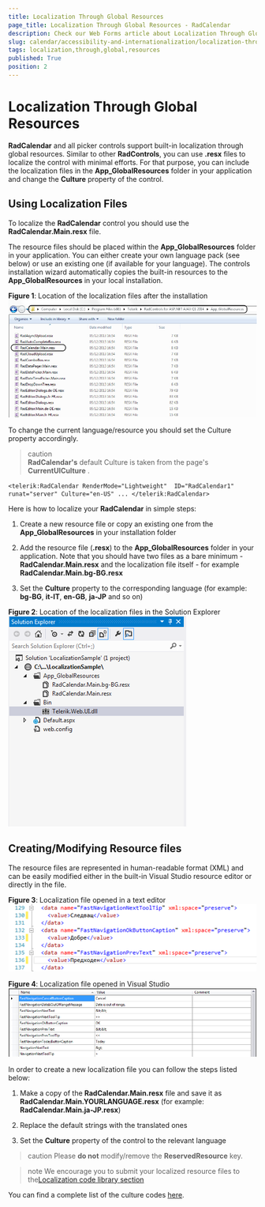 ```yaml
---
title: Localization Through Global Resources
page_title: Localization Through Global Resources - RadCalendar
description: Check our Web Forms article about Localization Through Global Resources.
slug: calendar/accessibility-and-internationalization/localization-through-global-resources
tags: localization,through,global,resources
published: True
position: 2
---
```


# Localization Through Global Resources


**RadCalendar** and all picker controls support built-in localization through global resources. Similar to other **RadControls**, you can use **.resx** files to localize the control with minimal efforts. For that purpose, you can include the localization files in the **App_GlobalResources** folder in your application and change the **Culture** property of the control.

## Using Localization Files

To localize the **RadCalendar** control you should use the **RadCalendar.Main.resx** file.

The resource files should be placed within the **App_GlobalResources** folder in your application. You can either create your own language pack (see below) or use an existing one (if available for your language). The controls installation wizard automatically copies the built-in resources to the **App_GlobalResources** in your local installation.

**Figure 1**: Location of the localization files after the installation
![Localization Resource Files](images/LocalizationResourceFiles.png)

To change the current language/resource you should set the Culture property accordingly.

>caution  
**RadCalendar's** default Culture is taken from the page's **CurrentUICulture** .
>


````ASPNET
<telerik:RadCalendar RenderMode="Lightweight"  ID="RadCalendar1" runat="server" Culture="en-US" ... </telerik:RadCalendar>
````


Here is how to localize your **RadCalendar** in simple steps:

1. Create a new resource file or copy an existing one from the **App_GlobalResources** in your installation folder

2. Add the resource file (**.resx**) to the **App_GlobalResources** folder in your application. Note that you should have two files as a bare minimum - **RadCalendar.Main.resx** and the localization file itself - for example **RadCalendar.Main.bg-BG.resx**

3. Set the **Culture** property to the corresponding language (for example: **bg-BG**, **it-IT**, **en-GB**, **ja-JP** and so on)

**Figure 2**: Location of the localization files in the Solution Explorer
![Localization Solution Explorer](images/LocalizationSolutionExplorer.png)

## Creating/Modifying Resource files

The resource files are represented in human-readable format (XML) and can be easily modified either in the	built-in Visual Studio resource editor or directly in the file.

**Figure 3**: Localization file opened in a text editor
![Localization Text Editing](images/LocalizationTextEditing.png)

**Figure 4**: Localization file opened in Visual Studio
![Localization Visual Studio Editor](images/LocalizationVisualStudioEditor.png)

In order to create a new localization file you can follow the steps listed below:

1. Make a copy of the **RadCalendar.Main.resx** file and save it as **RadCalendar.Main.YOURLANGUAGE.resx** (for example: **RadCalendar.Main.ja-JP.resx**)

2. Replace the default strings with the translated ones

3. Set the **Culture** property of the control to the relevant language

>caution 
Please **do not** modify/remove the **ReservedResource** key.
>

>note 
We encourage you to submit your localized resource files to the[Localization code library section](https://www.telerik.com/community/code-library/aspnet-ajax/localization.aspx)
>


You can find a complete list of the culture codes [here](http://sharpertutorials.com/list-of-culture-codes/).
